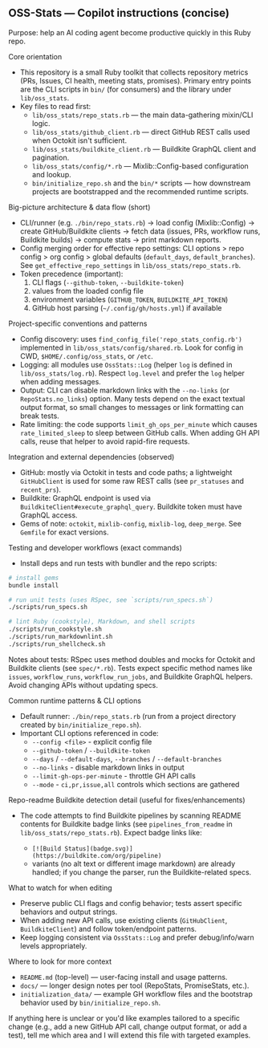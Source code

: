 ## OSS-Stats — Copilot instructions (concise)

Purpose: help an AI coding agent become productive quickly in this Ruby repo.

Core orientation
- This repository is a small Ruby toolkit that collects repository metrics
  (PRs, Issues, CI health, meeting stats, promises). Primary entry points are
  the CLI scripts in `bin/` (for consumers) and the library under `lib/oss_stats`.
- Key files to read first:
  - `lib/oss_stats/repo_stats.rb` — the main data-gathering mixin/CLI logic.
  - `lib/oss_stats/github_client.rb` — direct GitHub REST calls used when
    Octokit isn't sufficient.
  - `lib/oss_stats/buildkite_client.rb` — Buildkite GraphQL client and pagination.
  - `lib/oss_stats/config/*.rb` — Mixlib::Config-based configuration and lookup.
  - `bin/initialize_repo.sh` and the `bin/*` scripts — how downstream projects
    are bootstrapped and the recommended runtime scripts.

Big-picture architecture & data flow (short)
- CLI/runner (e.g. `./bin/repo_stats.rb`) -> load config (Mixlib::Config) ->
  create GitHub/Buildkite clients -> fetch data (issues, PRs, workflow runs,
  Buildkite builds) -> compute stats -> print markdown reports.
- Config merging order for effective repo settings: CLI options > repo config >
  org config > global defaults (`default_days`, `default_branches`). See
  `get_effective_repo_settings` in `lib/oss_stats/repo_stats.rb`.
- Token precedence (important):
  1. CLI flags (`--github-token`, `--buildkite-token`)
  2. values from the loaded config file
  3. environment variables (`GITHUB_TOKEN`, `BUILDKITE_API_TOKEN`)
  4. GitHub host parsing (`~/.config/gh/hosts.yml`) if available

Project-specific conventions and patterns
- Config discovery: uses `find_config_file('repo_stats_config.rb')` implemented
  in `lib/oss_stats/config/shared.rb`. Look for config in CWD, `$HOME/.config/oss_stats`, or `/etc`.
- Logging: all modules use `OssStats::Log` (helper `log` is defined in `lib/oss_stats/log.rb`).
  Respect `log.level` and prefer the `log` helper when adding messages.
- Output: CLI can disable markdown links with the `--no-links` (or
  `RepoStats.no_links`) option. Many tests depend on the exact textual output
  format, so small changes to messages or link formatting can break tests.
- Rate limiting: the code supports `limit_gh_ops_per_minute` which causes
  `rate_limited_sleep` to sleep between GitHub calls. When adding GH API calls,
  reuse that helper to avoid rapid-fire requests.

Integration and external dependencies (observed)
- GitHub: mostly via Octokit in tests and code paths; a lightweight `GitHubClient`
  is used for some raw REST calls (see `pr_statuses` and `recent_prs`).
- Buildkite: GraphQL endpoint is used via `BuildkiteClient#execute_graphql_query`.
  Buildkite token must have GraphQL access.
- Gems of note: `octokit`, `mixlib-config`, `mixlib-log`, `deep_merge`. See
  `Gemfile` for exact versions.

Testing and developer workflows (exact commands)
- Install deps and run tests with bundler and the repo scripts:

```bash
# install gems
bundle install

# run unit tests (uses RSpec, see `scripts/run_specs.sh`)
./scripts/run_specs.sh

# lint Ruby (cookstyle), Markdown, and shell scripts
./scripts/run_cookstyle.sh
./scripts/run_markdownlint.sh
./scripts/run_shellcheck.sh
```

Notes about tests: RSpec uses method doubles and mocks for Octokit and
Buildkite clients (see `spec/*.rb`). Tests expect specific method names like
`issues`, `workflow_runs`, `workflow_run_jobs`, and Buildkite GraphQL helpers.
Avoid changing APIs without updating specs.

Common runtime patterns & CLI options
- Default runner: `./bin/repo_stats.rb` (run from a project directory created
  by `bin/initialize_repo.sh`).
- Important CLI options referenced in code:
  - `--config <file>` - explicit config file
  - `--github-token` / `--buildkite-token`
  - `--days` / `--default-days`, `--branches` / `--default-branches`
  - `--no-links` - disable markdown links in output
  - `--limit-gh-ops-per-minute` - throttle GH API calls
  - `--mode` - `ci,pr,issue,all` controls which sections are gathered

Repo-readme Buildkite detection detail (useful for fixes/enhancements)
- The code attempts to find Buildkite pipelines by scanning README contents
  for Buildkite badge links (see `pipelines_from_readme` in `lib/oss_stats/repo_stats.rb`).
  Expect badge links like:

  - `[![Build Status](badge.svg)](https://buildkite.com/org/pipeline)`
  - variants (no alt text or different image markdown) are already handled;
    if you change the parser, run the Buildkite-related specs.

What to watch for when editing
- Preserve public CLI flags and config behavior; tests assert specific
  behaviors and output strings.
- When adding new API calls, use existing clients (`GitHubClient`,
  `BuildkiteClient`) and follow token/endpoint patterns.
- Keep logging consistent via `OssStats::Log` and prefer debug/info/warn levels
  appropriately.

Where to look for more context
- `README.md` (top-level) — user-facing install and usage patterns.
- `docs/` — longer design notes per tool (RepoStats, PromiseStats, etc.).
- `initialization_data/` — example GH workflow files and the bootstrap behavior
  used by `bin/initialize_repo.sh`.

If anything here is unclear or you'd like examples tailored to a specific
change (e.g., add a new GitHub API call, change output format, or add a test),
tell me which area and I will extend this file with targeted examples.
